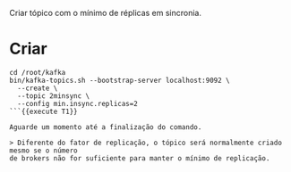 Criar tópico com o mínimo de réplicas em sincronia.

# Criar

```
cd /root/kafka
bin/kafka-topics.sh --bootstrap-server localhost:9092 \
  --create \
  --topic 2minsync \
  --config min.insync.replicas=2
```{{execute T1}}

Aguarde um momento até a finalização do comando.

> Diferente do fator de replicação, o tópico será normalmente criado mesmo se o número
de brokers não for suficiente para manter o mínimo de replicação.